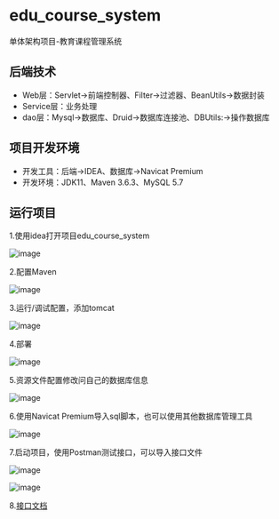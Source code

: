 # edu_course_system
单体架构项目-教育课程管理系统

## 后端技术

- Web层：Servlet->前端控制器、Filter->过滤器、BeanUtils->数据封装
- Service层：业务处理
- dao层：Mysql->数据库、Druid->数据库连接池、DBUtils:->操作数据库

## 项目开发环境
- 开发工具：后端->IDEA、数据库->Navicat Premium
- 开发环境：JDK11、Maven 3.6.3、MySQL 5.7

## 运行项目
1.使用idea打开项目edu_course_system

![image](https://user-images.githubusercontent.com/16054555/174951671-b912125c-7b7d-4f4c-9838-7dee01e277a0.png)

2.配置Maven

![image](https://user-images.githubusercontent.com/16054555/174951907-b5193194-c4e1-4b44-a12c-bda60fffce50.png)

3.运行/调试配置，添加tomcat

![image](https://user-images.githubusercontent.com/16054555/174952078-377bc3fe-b0fe-4942-a969-2b3a1728e663.png)

4.部署

![image](https://user-images.githubusercontent.com/16054555/174952216-f347e3b5-943f-42bd-bead-5bd1b55f4588.png)

5.资源文件配置修改问自己的数据库信息

![image](https://user-images.githubusercontent.com/16054555/174952480-e72e20a8-92e8-4012-894e-9c8c366f8f6f.png)

6.使用Navicat Premium导入sql脚本，也可以使用其他数据库管理工具

![image](https://user-images.githubusercontent.com/16054555/174952685-35bee186-da5f-4dd2-9945-cfba4320084e.png)

7.启动项目，使用Postman测试接口，可以导入接口文件

![image](https://user-images.githubusercontent.com/16054555/174953444-2c2a1e92-0127-4f72-a9a5-24a546c3f243.png)

![image](https://user-images.githubusercontent.com/16054555/174965010-73112ef5-7cc1-4451-a97c-fac58b4c6195.png)


8.[接口文档](/doc/接口文档.md)

